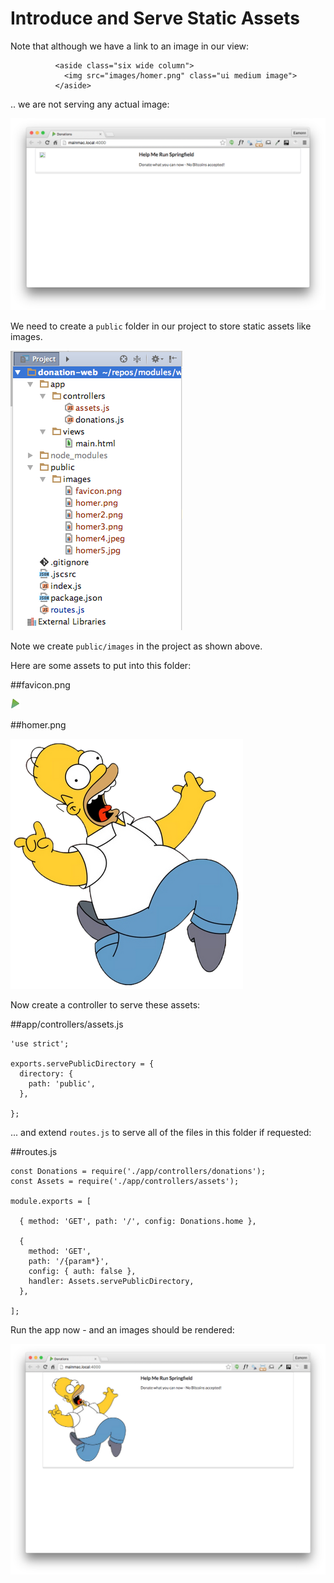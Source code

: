 # Introduce and Serve Static Assets

Note that although we have a link to an image in our view:

~~~
          <aside class="six wide column">
            <img src="images/homer.png" class="ui medium image">
          </aside>
~~~

.. we are not serving any actual image:

![](img/15.png)

We need to create a `public` folder in our project to store static assets like images.

![](img/17.png)

Note we create `public/images` in the project as shown above.

Here are some assets to put into this folder:

##favicon.png

![](img/favicon.png)

##homer.png

![](img/homer.png)

Now create a controller to serve these assets:

##app/controllers/assets.js

~~~
'use strict';

exports.servePublicDirectory = {
  directory: {
    path: 'public',
  },

};

~~~

... and extend `routes.js` to serve all of the files in this folder if requested:

##routes.js

~~~
const Donations = require('./app/controllers/donations');
const Assets = require('./app/controllers/assets');

module.exports = [

  { method: 'GET', path: '/', config: Donations.home },

  {
    method: 'GET',
    path: '/{param*}',
    config: { auth: false },
    handler: Assets.servePublicDirectory,
  },

];

~~~

Run the app now - and an images should be rendered:

![](img/16.png)

